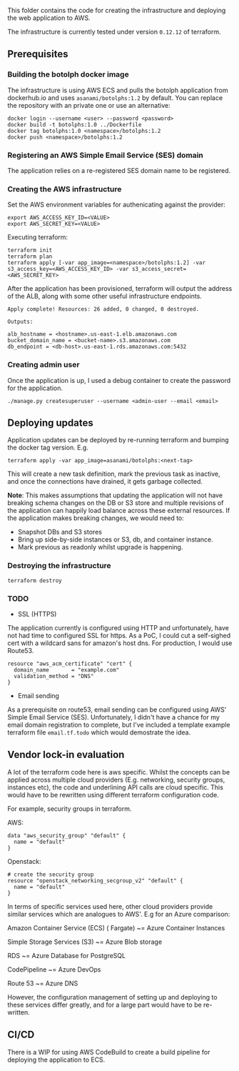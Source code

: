 This folder contains the code for creating the infrastructure and deploying the web application to AWS.

The infrastructure is currently tested under version `0.12.12` of terraform.

## Prerequisites

### Building the botolph docker image

The infrastructure is using AWS ECS and pulls the botolph application from dockerhub.io and uses `asanami/botolphs:1.2` by default.  You can replace the repository with an private one or use an alternative:

```
docker login --username <user> --password <password>
docker build -t botolphs:1.0 ../Dockerfile
docker tag botolphs:1.0 <namespace>/botolphs:1.2
docker push <namespace>/botolphs:1.2
```

### Registering an AWS Simple Email Service (SES) domain

The application relies on a re-registered SES domain name to be registered.

### Creating the AWS infrastructure

Set the AWS environment variables for authenicating against the provider:

```
export AWS_ACCESS_KEY_ID=<VALUE>
export AWS_SECRET_KEY=<VALUE>
```

Executing terraform:

```
terraform init
terraform plan
terraform apply [-var app_image=<namespace>/botolphs:1.2] -var s3_access_key=<AWS_ACCESS_KEY_ID> -var s3_access_secret=<AWS_SECRET_KEY>
```

After the application has been provisioned, terraform will output the address of the ALB, along with some other useful infrastructure endpoints.

```
Apply complete! Resources: 26 added, 0 changed, 0 destroyed.

Outputs:

alb_hostname = <hostname>.us-east-1.elb.amazonaws.com
bucket_domain_name = <bucket-name>.s3.amazonaws.com
db_endpoint = <db-host>.us-east-1.rds.amazonaws.com:5432
```

### Creating admin user

Once the application is up, I used a debug container to create the password for the application.

```
./manage.py createsuperuser --username <admin-user --email <email>
```

## Deploying updates

Application updates can be deployed by re-running terraform and bumping the docker tag version. E.g.

```
terraform apply -var app_image=asanami/botolphs:<next-tag>
```

This will create a new task definition, mark the previous task as inactive, and once the connections have drained, it gets garbage collected.

<b>Note</b>: This makes assumptions that updating the application will not have breaking schema changes on the DB or S3 store and multiple revisions of the application can happily load balance across these external resources.  If the application makes breaking changes, we would need to:
- Snapshot DBs and S3 stores
- Bring up side-by-side instances or S3, db, and container instance.
- Mark previous as readonly whilst upgrade is happening.

### Destroying the infrastructure

```
terraform destroy
```

### TODO

-  SSL (HTTPS)

The application currently is configured using HTTP and unfortunately, have not had time to configured SSL for https.  As a PoC, I could cut a self-sighed cert with a wildcard sans for amazon's host dns.  For production, I would use Route53.

```
resource "aws_acm_certificate" "cert" {
  domain_name       = "example.com"
  validation_method = "DNS"
}
```

- Email sending

As a prerequisite on route53, email sending can be configured using AWS' Simple Email Service (SES).  Unfortunately, I didn't have a chance for my email domain registration to complete, but I've included a template example terraform file `email.tf.todo` which would demostrate the idea.

## Vendor lock-in evaluation

A lot of the terraform code here is aws specific.  Whilst the concepts can be applied across multiple cloud providers (E.g. networking, security groups, instances etc), the code and underlining API calls are cloud specific.  This would have to be rewritten using different terraform configuration code.

For example, security groups in terraform.

AWS:

```
data "aws_security_group" "default" {
  name = "default"
}
```

Openstack:

```
# create the security group
resource "openstack_networking_secgroup_v2" "default" {
  name = "default"
}
```

In terms of specific services used here,  other cloud providers provide similar services which are analogues to AWS'.  E.g for an Azure comparison:

Amazon Container Service (ECS) ( Fargate) ~= Azure Container Instances

Simple Storage Services (S3) ~= Azure Blob storage

RDS ~= Azure Database for PostgreSQL

CodePipeline ~= Azure DevOps

Route 53 ~= Azure DNS

However, the configuration management of setting up and deploying to these services differ greatly, and for a large part would have to be re-written.

## CI/CD

There is a WIP for using AWS CodeBuild to create a build pipeline for deploying the application to ECS.

